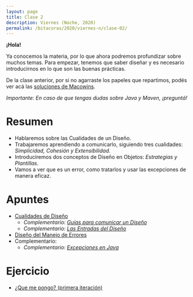 ```yaml
---
layout: page
title: Clase 2
description: Viernes (Noche, 2020)
permalink: /bitacoras/2020/viernes-n/clase-02/
---
```

**¡Hola!**

Ya conocemos la materia, por lo que ahora podremos profundizar sobre muchos temas. Para empezar, tenemos que saber diseñar y es necesario introducirnos en lo que son las buenas prácticas. 

De la clase anterior, por si no agarraste los papeles que repartimos, podés ver acá las [soluciones de Macowins](https://docs.google.com/document/d/17lZBUaVC8QMDYZG_JCPEcGk3-5lL9Iz6-iG5OmfoaMI/edit).

_Importante: En caso de que tengas dudas sobre Java y Maven, ¡preguntá!_

# Resumen

- Hablaremos sobre las Cualidades de un Diseño.
- Trabajaremos aprendiendo a comunicarlo, siguiendo tres cualidades: _Simplicidad, Cohesión y Extensibilidad_.
- Introduciremos dos conceptos de Diseño en Objetos: _Estrategias y Plantillas_.
- Vamos a ver que es un error, como tratarlos y usar las excepciones de manera eficaz.

# Apuntes

- [Cualidades de Diseño](https://docs.google.com/document/d/14HdvHvS33WqYb6Ak0BGa0IeCTbzeCRSDKs-1Ot-qLDw/edit)
  - _Complementario: [Guías para comunicar un Diseño](https://docs.google.com/document/d/1HGdGdDG7RAhL5j45UOFGK3F5sV2-rKHVHmPoYawHS5Y/edit?usp=sharing)_
  - _Complementario: [Las Entradas del Diseño](https://docs.google.com/document/d/1qPM_sQ0UyGFKRzl13Cbf6zDKj6vxJ4wMZQIXeOrRvM8/edit?usp=sharing)_
- [Diseño del Manejo de Errores](https://docs.google.com/document/d/1u7t9eKDdAVwhQVAkstV0nkfAGIJsY2O_UEHKJJVje6c/edit#)
- Complementario:
  - _Complementario: [Excepciones en Java](https://docs.google.com/document/d/1G0a9j-OA0rIEA5cdvEhIMbztJVo86ssvZKBK8HL9akg/edit)_

# Ejercicio

- [¿Que me pongo? (primera iteración)](https://docs.google.com/document/d/1k1f-9AuIohlBGB2soSNePJ6jLxM37_tZeSD-hW_esIQ/edit?usp=drivesdk)
